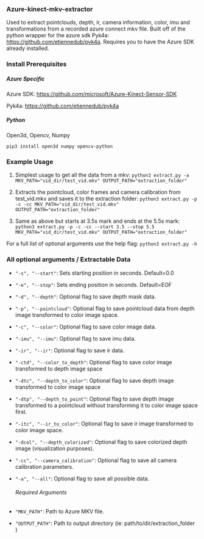 ### Azure-kinect-mkv-extractor
Used to extract pointclouds, depth, ir, camera information, color, imu and transformations from a recorded azure connect mkv file. Built off of the python wrapper for the azure sdk Pyk4a: https://github.com/etiennedub/pyk4a. Requires you to have the Azure SDK already installed.

### Install Prerequisites
##### Azure Specific
Azure SDK: https://github.com/microsoft/Azure-Kinect-Sensor-SDK

Pyk4a: https://github.com/etiennedub/pyk4a

##### Python
Open3d, Opencv, Numpy

```pip3 install open3d numpy opencv-python```


### Example Usage
1. Simplest usage to get all the data from a mkv:
``` python3 extract.py -a MKV_PATH="vid_dir/test_vid.mkv" OUTPUT_PATH="extraction_folder" ```

2. Extracts the pointcloud, color frames and camera calibration from test_vid.mkv and saves it to the extraction folder:
``` python3 extract.py -p -c -cc MKV_PATH="vid_dir/test_vid.mkv" OUTPUT_PATH="extraction_folder" ```

3. Same as above but starts at 3.5s mark and ends at the 5.5s mark:
``` python3 extract.py -p -c -cc --start 3.5 --stop 5.5 MKV_PATH="vid_dir/test_vid.mkv" OUTPUT_PATH="extraction_folder" ```



For a full list of optional arguments use the help flag: ```python3 extract.py -h```

### All optional arguments / Extractable Data
- ```"-s", "--start"```: Sets starting position in seconds. Default=0.0

- ```"-e", "--stop"```: Sets ending position in seconds. Default=EOF

- ```"-d", "--depth"```: Optional flag to save depth mask data.

- ```"-p", "--pointcloud"```: Optional flag to save pointcloud data from depth image transformed to color image space.

- ```"-c", "--color"```: Optional flag to save color image data.

- ```"-imu", "--imu"```: Optional flag to save imu data.

- ```"-ir", "--ir"```: Optional flag to save ir data.

- ```"-ctd", "--color_to_depth"```: Optional flag to save color image transformed to depth image space

- ```"-dtc", "--depth_to_color"```: Optional flag to save depth image transformed to color image space

- ```"-dtp", "--depth_to_point"```: Optional flag to save depth image transformed to a pointcloud without transforming it to color image space first.

- ```"-itc", "--ir_to_color"```: Optional flag to save ir image transformed to color image space.

- ```"-dcol", "--depth_colorized"```: Optional flag to save colorized depth image (visualization purposes).

- ```"-cc", "--camera_calibration"```: Optional flag to save all camera calibration parameters.

- ```"-a", "--all"```: Optional flag to save all possible data.
  ###### Required Arguments
- ```"MKV_PATH"```: Path to Azure MKV file.
- ```"OUTPUT_PATH"```: Path to output directory (ie: path/to/dir/extraction_folder )


